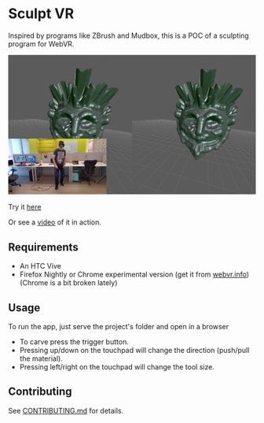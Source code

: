 # Sculpt VR

Inspired by programs like ZBrush and Mudbox, this is a POC of a sculpting program for WebVR.

<img src="./images/sculptvr.png">

Try it [here](https://elifer5000.github.io/sculpt-vr/dist/index.html)

Or see a [video](https://youtu.be/8FRDyrMgb6Y) of it in action.

## Requirements
* An HTC Vive
* Firefox Nightly or Chrome experimental version (get it from [webvr.info](https://webvr.info/get-chrome/)) (Chrome is a bit broken lately)

## Usage

To run the app, just serve the project's folder and open in a browser

* To carve press the trigger button.
* Pressing up/down on the touchpad will change the direction (push/pull the material).
* Pressing left/right on the touchpad will change the tool size.

## Contributing

See [CONTRIBUTING.md](CONTRIBUTING.md) for details.
